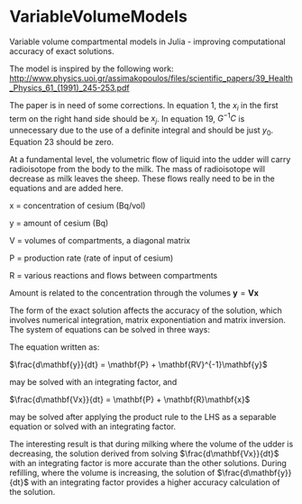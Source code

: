 # VariableVolumeModels
Variable volume compartmental models in Julia - improving computational accuracy of exact solutions.

The model is inspired by the following work: http://www.physics.uoi.gr/assimakopoulos/files/scientific_papers/39_Health_Physics_61_(1991)_245-253.pdf

The paper is in need of some corrections.  In equation 1, the $x_i$ in the first term on the right hand side should be $x_j$.  In equation 19, $G^{-1}C$ is unnecessary due to the use of a definite integral and should be just $y_0$.  Equation 23 should be zero.

At a fundamental level, the volumetric flow of liquid into the udder will carry radioisotope from the body to the milk.  The mass of radioisotope will decrease as milk leaves the sheep.  These flows really need to be in the equations and are added here.

x = concentration of cesium (Bq/vol)

y = amount of cesium (Bq)

V = volumes of compartments, a diagonal matrix

P = production rate (rate of input of cesium)

R = various reactions and flows between compartments

Amount is related to the concentration through the volumes
$\mathbf{y} = \mathbf{Vx}$

The form of the exact solution affects the accuracy of the solution, which involves numerical integration, matrix exponentiation and matrix inversion.  The system of equations can be solved in three ways:



The equation written as:

$\frac{d\mathbf{y}}{dt} = \mathbf{P} + \mathbf{RV}^{-1}\mathbf{y}$

may be solved with an integrating factor, and

$\frac{d\mathbf{Vx}}{dt} = \mathbf{P} + \mathbf{R}\mathbf{x}$

may be solved after applying the product rule to the LHS as a separable equation or solved with an integrating factor.

The interesting result is that during milking where the volume of the udder is decreasing, the solution derived from solving $\frac{d\mathbf{Vx}}{dt}$ with an integrating factor is more accurate than the other solutions.  During refilling, where the volume is increasing, the solution of $\frac{d\mathbf{y}}{dt}$ with an integrating factor provides a higher accuracy calculation of the solution.


